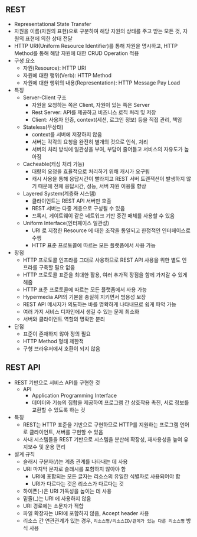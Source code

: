 ## REST

- Representational State Transfer
- 자원을 이름(자원의 표현)으로 구분하여 해당 자원의 상태를 주고 받는 모든 것, 자원의 표현에 의한 상태 전달
- HTTP URI(Uniform Resource Identifier)를 통해 자원을 명시하고, HTTP Method를 통해 해당 자원에 대한 CRUD Operation 적용
- 구성 요소
    - 자원(Resource): HTTP URI
    - 자원에 대한 행위(Verb): HTTP Method
    - 자원에 대한 행위의 내용(Representation): HTTP Message Pay Load
- 특징
    - Server-Client 구조
        - 자원을 요청하는 쪽은 Client, 자원이 있는 쪽은 Server
        - Rest Server: API를 제공하고 비즈니스 로직 처리 및 저장
        - Client: 사용자 인증, context(세션, 로그인 정보) 등을 직접 관리, 책임
    - Stateless(무상태)
        - context를 서버에 저장하지 않음
        - 서버는 각각의 요청을 완전히 별개의 것으로 인식, 처리
        - 서버의 처리 방식에 일관성을 부여, 부담이 줄어들고 서비스의 자유도가 높아짐
    - Cacheable(캐싱 처리 가능)
        - 대량의 요청을 효율적으로 처리하기 위해 캐시가 요구됨
        - 캐시 사용을 통해 응답시간이 빨라지고 REST 서버 트랜잭션이 발생하지 않기 때문에 전체 응답시간, 성능, 서버 자원 이용률 향상
    - Layered System(계층화 시스템)
        - 클라이언트는 REST API 서버만 호출
        - REST 서버는 다중 계층으로 구성될 수 있음
        - 프록시, 게이트웨이 같은 네트워크 기반 중간 매체를 사용할 수 있음
    - Uniform Interface(인터페이스 일관성)
        - URI 로 지정한 Resource 에 대한 조작을 통일되고 한정적인 인터페이스로 수행
        - HTTP 표준 프로토콜에 따르는 모든 플랫폼에서 사용 가능
- 장점
    - HTTP 프로토콜 인프라를 그대로 사용하므로 REST API 사용을 위한 별도 인프라를 구축할 필요 없음
    - HTTP 프로토콜 표준을 최대한 활용, 여러 추가적 장점을 함께 가져갈 수 있게 해줌
    - HTTP 표준 프로토콜에 따르는 모든 플랫폼에서 사용 가능
    - Hypermedia API의 기본을 충실히 지키면서 범용성 보장
    - REST API 메시지가 의도하는 바를 명확하게 나타내므로 쉽게 파악 가능
    - 여러 가지 서비스 디자인에서 생길 수 있는 문제 최소화
    - 서버와 클라이언트 역할의 명확한 분리
- 단점
    - 표준이 존재하지 않아 정의 필요
    - HTTP Method 형태 제한적
    - 구형 브라우저에서 호환이 되지 않음

## REST API

- REST 기반으로 서비스 API를 구현한 것
    - API
        - Application Programming Interface
        - 데이터와 기능의 집합을 제공하여 프로그램 간 상호작용 촉진, 서로 정보를 교환할 수 있도록 하는 것
- 특징
    - REST는 HTTP 표준을 기반으로 구현하므로 HTTP를 지원하는 프로그램 언어로 클라이언트, 서버를 구현할 수 있음
    - 사내 시스템들을 REST 기반으로 시스템을 분산해 확장성, 재사용성을 높여 유지보수 및 운용 편리
- 설계 규칙
    - 슬래시 구분자(/)는 계층 관계를 나타내는 데 사용
    - URI 마지막 문자로 슬래시를 포함하지 않아야 함
        - URI에 포함되는 모든 글자는 리소스의 유일한 식별자로 사용되어야 함
        - URI가 다르다는 것은 리소스가 다르다는 것
    - 하이픈(-)은 URI 가독성을 높이는 데 사용
    - 밑줄(_)는 URI 에 사용하지 않음
    - URI 경로에는 소문자가 적합
    - 파일 확장자는 URI에 포함하지 않음, Accept header 사용
    - 리소스 간 연관관계가 있는 경우, `리소스명/리소스ID/관계가 있는 다른 리소스명` 방식 사용